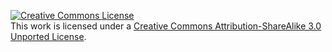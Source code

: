 [![Creative Commons License](http://i.creativecommons.org/l/by-sa/3.0/88x31.png)][0]  
This work is licensed under a [Creative Commons Attribution-ShareAlike 3.0 Unported License][0].

[0]: http://creativecommons.org/licenses/by-sa/3.0/

